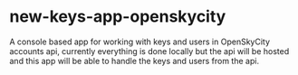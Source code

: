 # new-keys-app-openskycity
A console based app for working with keys and users in OpenSkyCity accounts api, currently everything is done locally but the api will be hosted and this app will be able to handle the keys and users from the api.
